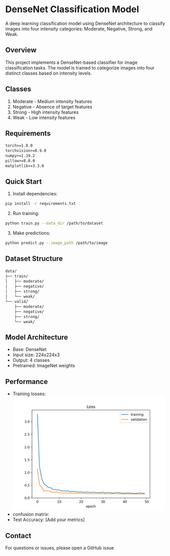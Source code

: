 # DenseNet Classification Model

A deep learning classification model using DenseNet architecture to classify images into four intensity categories: Moderate, Negative, Strong, and Weak.

## Overview

This project implements a DenseNet-based classifier for image classification tasks. The model is trained to categorize images into four distinct classes based on intensity levels.

## Classes

1. Moderate - Medium intensity features
2. Negative - Absence of target features
3. Strong - High intensity features
4. Weak - Low intensity features

## Requirements

```
torch>=1.8.0
torchvision>=0.9.0
numpy>=1.19.2
pillow>=8.0.0
matplotlib>=3.3.0
```

## Quick Start

1. Install dependencies:
```bash
pip install -r requirements.txt
```

2. Run training:
```bash
python train.py --data_dir /path/to/dataset
```

3. Make predictions:
```bash
python predict.py --image_path /path/to/image
```

## Dataset Structure

```
data/
├── train/
│   ├── moderate/
│   ├── negative/
│   ├── strong/
│   └── weak/
└── valid/
    ├── moderate/
    ├── negative/
    ├── strong/
    └── weak/
```

## Model Architecture

- Base: DenseNet
- Input size: 224x224x3
- Output: 4 classes
- Pretrained: ImageNet weights

## Performance

- Training losses: ![](testing_losses.png)
- confusion matrix: 
- Test Accuracy: [Add your metrics]

## Contact

For questions or issues, please open a GitHub issue 




